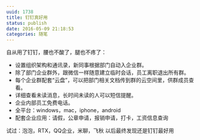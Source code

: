 ```yaml
---
uuid: 1738
title: 钉钉真好用
status: publish
date: 2016-05-09 21:18:53
categories: 随笔
---
```

自从用了钉钉，腰也不酸了，腿也不疼了： 

  * 设置组织架构和通讯录，新同事根据部门自动入企业群。 
  * 除了部门企业群外，跟微信一样随意建立临时会话，员工离职退出所有群。 
  * 每个企业群配套“云盘”，可以把部门相关文档传到群的云空间里，供群成员查看。 
  * 详细查看未读消息，长时间未读的人可以短信提醒。 
  * 企业内部员工免费电话。 
  * 全平台：windows，mac，iphone，android
  * 配套企业应用：请假，公章申请，报销申请，打卡，工资信息查询

试过：泡泡，RTX，QQ企业，米聊，飞秋 以后最终发现还是钉钉最好用

